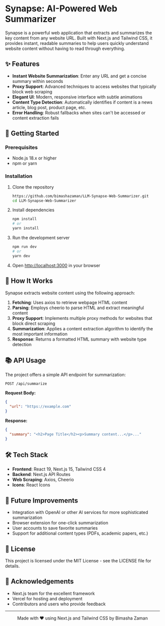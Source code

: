 # Synapse: AI-Powered Web Summarizer

Synapse is a powerful web application that extracts and summarizes the key content from any website URL. Built with Next.js and Tailwind CSS, it provides instant, readable summaries to help users quickly understand website content without having to read through everything.

## ✨ Features

- **Instant Website Summarization**: Enter any URL and get a concise summary within seconds
- **Proxy Support**: Advanced techniques to access websites that typically block web scraping
- **Elegant UI**: Modern, responsive interface with subtle animations
- **Content Type Detection**: Automatically identifies if content is a news article, blog post, product page, etc.
- **Error Handling**: Robust fallbacks when sites can't be accessed or content extraction fails

## 🚀 Getting Started

### Prerequisites

- Node.js 18.x or higher
- npm or yarn

### Installation

1. Clone the repository

   ```bash
   https://github.com/bimashazaman/LLM-Synapse-Web-Summarizer.git
   cd LLM-Synapse-Web-Summarizer
   ```

2. Install dependencies

   ```bash
   npm install
   # or
   yarn install
   ```

3. Run the development server

   ```bash
   npm run dev
   # or
   yarn dev
   ```

4. Open [http://localhost:3000](http://localhost:3000) in your browser

## 🔧 How It Works

Synapse extracts website content using the following approach:

1. **Fetching**: Uses axios to retrieve webpage HTML content
2. **Parsing**: Employs cheerio to parse HTML and extract meaningful content
3. **Proxy Support**: Implements multiple proxy methods for websites that block direct scraping
4. **Summarization**: Applies a content extraction algorithm to identify the most important information
5. **Response**: Returns a formatted HTML summary with website type detection

## 📚 API Usage

The project offers a simple API endpoint for summarization:

```
POST /api/summarize
```

**Request Body:**

```json
{
  "url": "https://example.com"
}
```

**Response:**

```json
{
  "summary": "<h2>Page Title</h2><p>Summary content...</p>..."
}
```

## 🛠️ Tech Stack

- **Frontend**: React 19, Next.js 15, Tailwind CSS 4
- **Backend**: Next.js API Routes
- **Web Scraping**: Axios, Cheerio
- **Icons**: React Icons

## 📝 Future Improvements

- Integration with OpenAI or other AI services for more sophisticated summarization
- Browser extension for one-click summarization
- User accounts to save favorite summaries
- Support for additional content types (PDFs, academic papers, etc.)

## 📄 License

This project is licensed under the MIT License - see the LICENSE file for details.

## 🙏 Acknowledgements

- Next.js team for the excellent framework
- Vercel for hosting and deployment
- Contributors and users who provide feedback

---

<div align="center">
  <p>Made with ❤️ using Next.js and Tailwind CSS by Bimasha Zaman</p>
</div>
